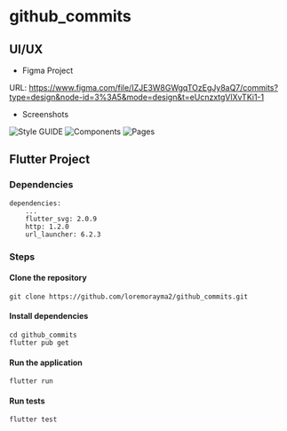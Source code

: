 # github_commits

## UI/UX

* Figma Project

URL: https://www.figma.com/file/IZJE3W8GWgqTOzEgJy8aQ7/commits?type=design&node-id=3%3A5&mode=design&t=eUcnzxtgVlXvTKi1-1

* Screenshots

![Style GUIDE](https://drive.google.com/file/d/1Y0VUVotGo8azG4nNR4BCJA-KjE16vLrY/view?usp=drive_link)
![Components](https://drive.google.com/file/d/14vfXVlhQoEcNKu-oaLAVmG8rybDfjgvt/view?usp=drive_link)
![Pages](https://drive.google.com/file/d/1MXBPGm34QTqZKddxM0cetRCpiMVeBk-R/view?usp=drive_link)


## Flutter Project

### Dependencies

```
dependencies:
    ...
    flutter_svg: 2.0.9
    http: 1.2.0
    url_launcher: 6.2.3
```

### Steps

#### Clone the repository

```
git clone https://github.com/loremorayma2/github_commits.git

```

#### Install dependencies

```
cd github_commits
flutter pub get

```

#### Run the application

```
flutter run

```

#### Run tests

```
flutter test
```
